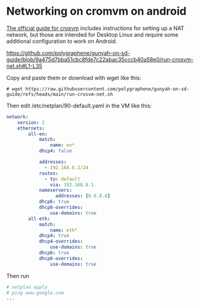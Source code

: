 # Networking on cromvm on android
[The official guide for crosvm](https://crosvm.dev/book/devices/net.html) includes instructions for setting up a NAT network, but those are intended for Desktop Linux and require some additional configuration to work on Android.

https://github.com/polygraphene/gunyah-on-sd-guide/blob/9a475d7bba51cbc8fde7c22abac35cccb40a58e0/run-crosvm-net.sh#L1-L35

Copy and paste them or download with wget like this:

```
# wget https://raw.githubusercontent.com/polygraphene/gunyah-on-sd-guide/refs/heads/main/run-crosvm-net.sh
```

Then edit /etc/netplan/90-default.yaml in the VM like this:
```yaml
network:
    version: 2
    ethernets:
        all-en:
            match:
                name: en*
            dhcp4: false

            addresses:
              - 192.168.8.2/24
            routes:
              - to: default
                via: 192.168.8.1
            nameservers:
                  addresses: [8.8.8.8]
            dhcp6: true
            dhcp6-overrides:
                use-domains: true
        all-eth:
            match:
                name: eth*
            dhcp4: true
            dhcp4-overrides:
                use-domains: true
            dhcp6: true
            dhcp6-overrides:
                use-domains: true
```

Then run
```sh
# netplan apply
# ping www.google.com
...
```
